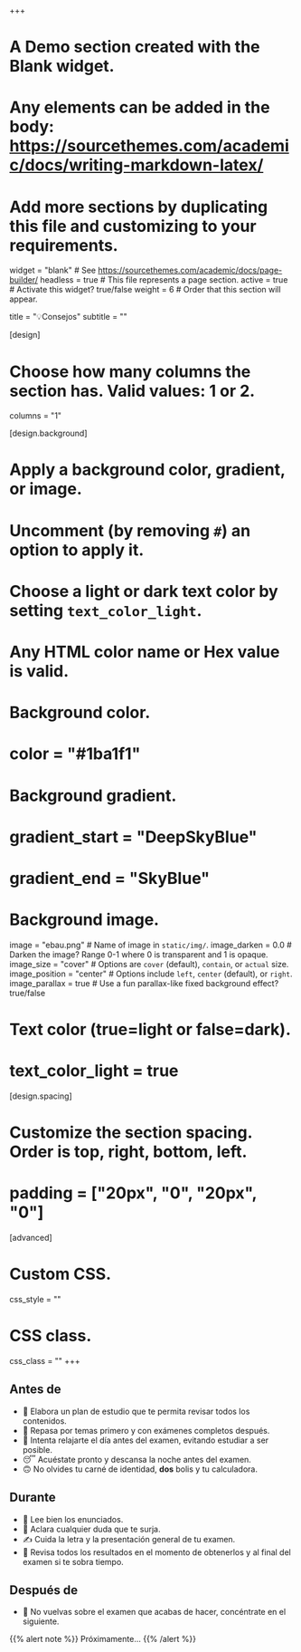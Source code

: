 +++
# A Demo section created with the Blank widget.
# Any elements can be added in the body: https://sourcethemes.com/academic/docs/writing-markdown-latex/
# Add more sections by duplicating this file and customizing to your requirements.

widget = "blank"  # See https://sourcethemes.com/academic/docs/page-builder/
headless = true  # This file represents a page section.
active = true  # Activate this widget? true/false
weight = 6  # Order that this section will appear.

title = "💡Consejos"
subtitle = ""

[design]
  # Choose how many columns the section has. Valid values: 1 or 2.
  columns = "1"

[design.background]
  # Apply a background color, gradient, or image.
  #   Uncomment (by removing `#`) an option to apply it.
  #   Choose a light or dark text color by setting `text_color_light`.
  #   Any HTML color name or Hex value is valid.
  
  # Background color.
  # color = "#1ba1f1"
  
  # Background gradient.
  # gradient_start = "DeepSkyBlue"
  # gradient_end = "SkyBlue"
  
  # Background image.
  image = "ebau.png"  # Name of image in `static/img/`.
  image_darken = 0.0  # Darken the image? Range 0-1 where 0 is transparent and 1 is opaque.
  image_size = "cover"  #  Options are `cover` (default), `contain`, or `actual` size.
  image_position = "center"  # Options include `left`, `center` (default), or `right`.
  image_parallax = true  # Use a fun parallax-like fixed background effect? true/false

  # Text color (true=light or false=dark).
  # text_color_light = true  

[design.spacing]
  # Customize the section spacing. Order is top, right, bottom, left.
  # padding = ["20px", "0", "20px", "0"]

[advanced]
 # Custom CSS. 
 css_style = ""
 
 # CSS class.
 css_class = ""
+++

## Antes de

- 📖 Elabora un plan de estudio que te permita revisar todos los contenidos.
- 📝 Repasa por temas primero y con exámenes completos después.
- 🧘 Intenta relajarte el día antes del examen, evitando estudiar a ser posible.
- 😴 Acuéstate pronto y descansa la noche antes del examen.
- 🙃 No olvides tu  carné de identidad, **dos** bolis y tu calculadora.

## Durante

- 🤲 Lee bien los enunciados.
- 🙋 Aclara cualquier duda que te surja.
- ✍️ Cuida la letra y la presentación general de tu examen.
- 🤔 Revisa todos los resultados en el momento de obtenerlos y al final del examen si te sobra tiempo.

## Después de

- 🧐 No vuelvas sobre el examen que acabas de hacer, concéntrate en el siguiente.

{{% alert note %}}
Próximamente...
{{% /alert %}}

